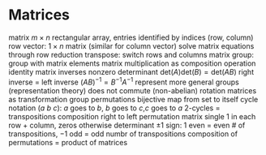 # Matrices
matrix
	$m \times n$ rectangular array, entries identified by indices (row, column)
	row vector: $1 \times n$ matrix (similar for column vector)
	solve matrix equations through row reduction
	transpose: switch rows and columns
matrix group: group with matrix elements
	matrix multiplication as composition operation
	identity matrix
	inverses
		nonzero determinant
			$\mathrm{det}(A)\mathrm{det}(B) = \mathrm{det}(AB)$
		right inverse = left inverse
		$(AB)^{-1} = B^{-1}A^{-1}$
	represent more general groups (representation theory)
	does not commute (non-abelian)
	rotation matrices as transformation group
permutations
	bijective map from set to itself
	cycle notation $(a~b~c)$: $a$ goes to $b$, $b$ goes to $c$,$c$ goes to $a$
		2-cycles = transpositions
		composition right to left
	permutation matrix
		single $1$ in each row + column, zeros otherwise
		determinant $\pm 1$
			sign: $1$ even = even # of transpositions, $-1$ odd = odd numbr of transpositions
		composition of permutations = product of matrices